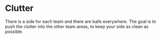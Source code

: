 # Clutter

There is a side for each team and there are balls everywhere. The goal is to
push the clutter into the other team areas, to keep your side as clean as
possible.
